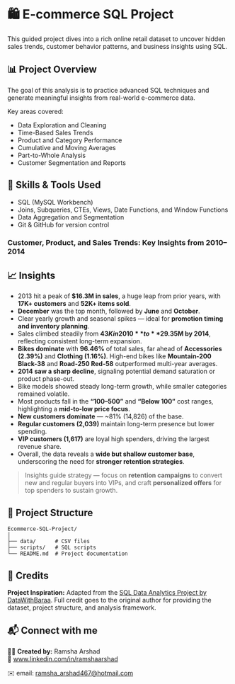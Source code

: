 # 🛍️ E-commerce SQL Project

This guided project dives into a rich online retail dataset to uncover hidden sales trends, customer behavior patterns, and business insights using SQL.

## 📊 Project Overview
The goal of this analysis is to practice advanced SQL techniques and generate meaningful insights from real-world e-commerce data.

Key areas covered:
- Data Exploration and Cleaning  
- Time-Based Sales Trends  
- Product and Category Performance  
- Cumulative and Moving Averages  
- Part-to-Whole Analysis  
- Customer Segmentation and Reports  

## 🧠 Skills & Tools Used
- SQL (MySQL Workbench)
- Joins, Subqueries, CTEs, Views, Date Functions, and Window Functions
- Data Aggregation and Segmentation
- Git & GitHub for version control

### Customer, Product, and Sales Trends: Key Insights from 2010–2014

## 📈 Insights
- 2013 hit a peak of **$16.3M in sales**, a huge leap from prior years, with **17K+ customers** and **52K+ items sold**.  
- **December** was the top month, followed by **June** and **October**.  
- Clear yearly growth and seasonal spikes — ideal for **promotion timing and inventory planning**.  
- Sales climbed steadily from **$43K in 2010** to **$29.35M by 2014**, reflecting consistent long-term expansion.  
- **Bikes dominate** with **96.46%** of total sales, far ahead of **Accessories (2.39%)** and **Clothing (1.16%)**. High-end bikes like **Mountain-200 Black-38** and **Road-250 Red-58** outperformed multi-year averages.  
- **2014 saw a sharp decline**, signaling potential demand saturation or product phase-out.  
- Bike models showed steady long-term growth, while smaller categories remained volatile.  
- Most products fall in the **“100–500”** and **“Below 100”** cost ranges, highlighting a **mid-to-low price focus**.  
- **New customers dominate** — ~81% (14,826) of the base.  
- **Regular customers (2,039)** maintain long-term presence but lower spending.  
- **VIP customers (1,617)** are loyal high spenders, driving the largest revenue share.  
- Overall, the data reveals a **wide but shallow customer base**, underscoring the need for **stronger retention strategies**.  

> Insights guide strategy — focus on **retention campaigns** to convert new and regular buyers into VIPs, and craft **personalized offers** for top spenders to sustain growth.

## 📂 Project Structure
```text
Ecommerce-SQL-Project/
│
├── data/      # CSV files
├── scripts/   # SQL scripts
└── README.md  # Project documentation
```

## 🙌 Credits
**Project Inspiration:** Adapted from the [SQL Data Analytics Project by DataWithBaraa](https://github.com/DataWithBaraa/sql-data-analytics-project). Full credit goes to the original author for providing the dataset, project structure, and analysis framework.

## 📬 Connect with me
👩‍💻 **Created by:** Ramsha Arshad  
🔗 www.linkedin.com/in/ramshaarshad 

✉️ email: ramsha_arshad467@hotmail.com

